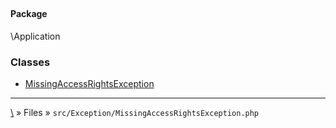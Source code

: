 ## 

#### Package
\Application







### Classes
* [MissingAccessRightsException](classes/MissingAccessRightsException)






***
[\\](Home) » Files » `src/Exception/MissingAccessRightsException.php`